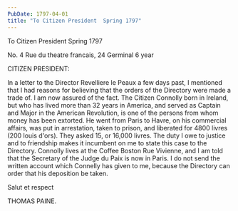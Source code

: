```yaml
---
PubDate: 1797-04-01
title: "To Citizen President  Spring 1797"
---
```


   To Citizen President  Spring 1797

   No. 4 Rue du theatre francais, 24 Germinal 6 year

   CITIZEN PRESIDENT:

   In a letter to the Director Revelliere le Peaux a few days past, I
   mentioned that I had reasons for believing that the orders of the
   Directory were made a trade of. I am now assured of the fact. The Citizen
   Connolly born in Ireland, but who has lived more than 32 years in America,
   and served as Captain and Major in the American Revolution, is one of the
   persons from whom money has been extorted. He went from Paris to Havre, on
   his commercial affairs, was put in arrestation, taken to prison, and
   liberated for 4800 livres (200 louis d'ors). They asked 15, or 16,000
   livres. The duty I owe to justice and to friendship makes it incumbent on
   me to state this case to the Directory. Connolly lives at the Coffee
   Boston Rue Vivienne, and I am told that the Secretary of the Judge du Paix
   is now in Paris. I do not send the written account which Connelly has
   given to me, because the Directory can order that his deposition be taken.

   Salut et respect

   THOMAS PAINE.


